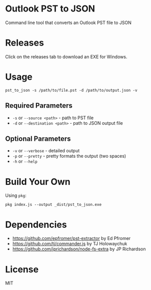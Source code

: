 # Outlook PST to JSON

Command line tool that converts an Outlook PST file to JSON

# Releases

Click on the releases tab to download an EXE for Windows.

# Usage

```
pst_to_json -s /path/to/file.pst -d /path/to/output.json -v
```

## Required Parameters

* `-s` or `--source <path>` - path to PST file
* `-d` or `--destination <path>` - path to JSON output file

## Optional Parameters

* `-v` or `--verbose` - detailed output
* `-p` or `--pretty` - pretty formats the output (two spaces)
* `-h` or `--help`

# Build Your Own

Using `pkg`:

```
pkg index.js --output _dist/pst_to_json.exe
```

# Dependencies

* https://github.com/epfromer/pst-extractor by Ed Pfromer
* https://github.com/tj/commander.js by TJ Holowaychuk
* https://github.com/jprichardson/node-fs-extra by JP Richardson

# License

MIT
